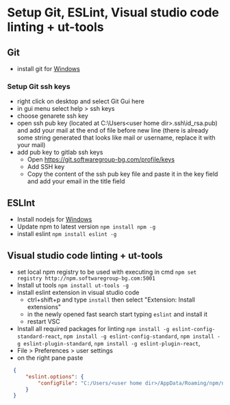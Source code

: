 # Setup Git, ESLint, Visual studio code linting + ut-tools
## Git
  - install git for [Windows](https://git-scm.com/downloads)
### Setup Git ssh keys
  - right click on desktop and select Git Gui here
  - in gui menu select help > ssh keys
  - choose genarete ssh key
  - open ssh pub key (located at C:\Users\<user home dir>\.ssh\id_rsa.pub) and add your mail at the end of file before new line (there is already some string generated that looks like mail or username, replace it with your mail)
  - add pub key to gitlab ssh keys
    - Open https://git.softwaregroup-bg.com/profile/keys 
    - Add SSH key
    - Copy the content of the ssh pub key file and paste it in the key field and add your email in the title field

## ESLInt
  - Install nodejs for [Windows](https://nodejs.org/en/)
  - Update npm to latest version `npm install npm -g`
  - install eslint `npm install eslint -g`

## Visual studio code linting + ut-tools
  - set local npm registry to be used with executing in cmd `npm set registry http://npm.softwaregroup-bg.com:5001`
  - Install ut tools `npm install ut-tools -g`
  - install eslint extension in visual studio code
    - ctrl+shift+p and type `install` then select "Extension: Install extensions"
    - in the newly opened fast search start typing `eslint` and install it
    - restart VSC
  - Install all required packages for linting `npm install -g eslint-config-standard-react`, `npm install -g eslint-config-standard`, `npm install -g eslint-plugin-standard`, `npm install -g eslint-plugin-react`, 
  - File > Preferences > user settings
  - on the right pane paste 
  ```json
    {
        "eslint.options": {
            "configFile": "C:/Users/<user home dir>/AppData/Roaming/npm/node_modules/ut-tools/eslint/.eslintrc"
        }
    }
  ```
  